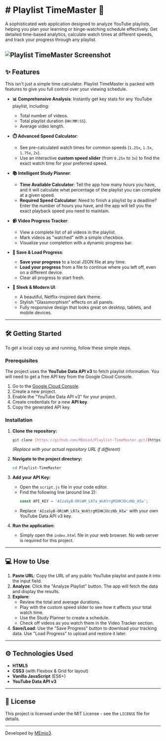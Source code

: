 # # Playlist TimeMaster 🚀

A sophisticated web application designed to analyze YouTube playlists, helping you plan your learning or binge-watching schedule effectively. Get detailed time-based analytics, calculate watch times at different speeds, and track your progress through any playlist.

![Playlist TimeMaster Screenshot](screenshot.png)
---

## ✨ Features

This isn't just a simple time calculator. Playlist TimeMaster is packed with features to give you full control over your viewing schedule.

* **📊 Comprehensive Analysis**: Instantly get key stats for any YouTube playlist, including:
    * Total number of videos.
    * Total playlist duration (`HH:MM:SS`).
    * Average video length.

* **⏱️ Advanced Speed Calculator**:
    * See pre-calculated watch times for common speeds (`1.25x`, `1.5x`, `1.75x`, `2x`).
    * Use an interactive **custom speed slider** (from `0.25x` to `3x`) to find the exact watch time for your preferred speed.

* **📚 Intelligent Study Planner**:
    * **Time Available Calculator**: Tell the app how many hours you have, and it will calculate what percentage of the playlist you can complete at a given speed.
    * **Required Speed Calculator**: Need to finish a playlist by a deadline? Enter the number of hours you have, and the app will tell you the exact playback speed you need to maintain.

* **📹 Video Progress Tracker**:
    * View a complete list of all videos in the playlist.
    * Mark videos as "watched" with a simple checkbox.
    * Visualize your completion with a dynamic progress bar.

* **💾 Save & Load Progress**:
    * **Save your progress** to a local JSON file at any time.
    * **Load your progress** from a file to continue where you left off, even on a different device.
    * Clear all progress to start fresh.

* **🎨 Sleek & Modern UI**:
    * A beautiful, Netflix-inspired dark theme.
    * Stylish "Glassmorphism" effects on all panels.
    * Fully responsive design that looks great on desktop, tablets, and mobile devices.

---

## 🛠️ Getting Started

To get a local copy up and running, follow these simple steps.

### Prerequisites

The project uses the **YouTube Data API v3** to fetch playlist information. You will need to get a free API key from the Google Cloud Console.

1.  Go to the [Google Cloud Console](https://console.cloud.google.com/).
2.  Create a new project.
3.  Enable the "YouTube Data API v3" for your project.
4.  Create credentials for a new **API key**.
5.  Copy the generated API key.

### Installation

1.  **Clone the repository:**
    ```sh
    git clone [https://github.com/MEmio3/Playlist-TimeMaster.git](https://github.com/MEmio3/Playlist-TimeMaster.git)
    ```
    *(Replace with your actual repository URL if different)*

2.  **Navigate to the project directory:**
    ```sh
    cd Playlist-TimeMaster
    ```

3.  **Add your API Key:**
    * Open the `script.js` file in your code editor.
    * Find the following line (around line 2):
        ```javascript
        const API_KEY = 'AIzaSyB-ORiWM_LR7a_WsKtrgMIHKJOczNb_HIw'; 
        ```
    * Replace `'AIzaSyB-ORiWM_LR7a_WsKtrgMIHKJOczNb_HIw'` with your own YouTube Data API v3 key.

4.  **Run the application:**
    * Simply open the `index.html` file in your web browser. No web server is required for this project.

---

## 💻 How to Use

1.  **Paste URL**: Copy the URL of any public YouTube playlist and paste it into the input field.
2.  **Analyze**: Click the "Analyze Playlist" button. The app will fetch the data and display the results.
3.  **Explore**:
    * Review the total and average durations.
    * Play with the custom speed slider to see how it affects your total watch time.
    * Use the Study Planner to create a schedule.
    * Check off videos as you watch them in the Video Tracker section.
4.  **Save/Load**: Use the "Save Progress" button to download your tracking data. Use "Load Progress" to upload and restore it later.

---

## ⚙️ Technologies Used

* **HTML5**
* **CSS3** (with Flexbox & Grid for layout)
* **Vanilla JavaScript** (ES6+)
* **YouTube Data API v3**

---

## 📄 License

This project is licensed under the MIT License - see the `LICENSE` file for details.

---
Developed by [MEmio3](https://github.com/MEmio3).
